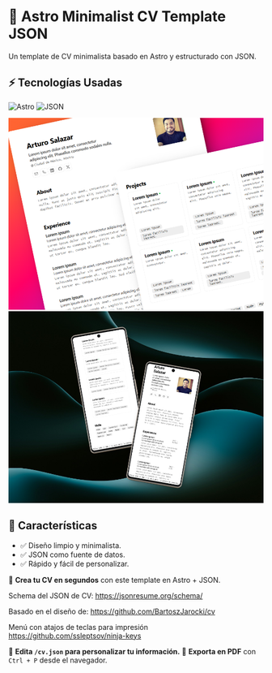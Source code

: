 # 🚀 Astro Minimalist CV Template JSON

Un template de CV minimalista basado en Astro y estructurado con JSON. 

## ⚡ Tecnologías Usadas
![Astro](https://img.shields.io/badge/Astro-💫-purple)
![JSON](https://img.shields.io/badge/Data-JSON-green)

![Preview](./demo.png)
![Preview](./demo2.png)

## 📌 Características  
- ✅ Diseño limpio y minimalista.  
- ✅ JSON como fuente de datos.  
- ✅ Rápido y fácil de personalizar.

📄 **Crea tu CV en segundos** con este template en Astro + JSON.

Schema del JSON de CV:
https://jsonresume.org/schema/

Basado en el diseño de:
https://github.com/BartoszJarocki/cv

Menú con atajos de teclas para impresión
https://github.com/ssleptsov/ninja-keys

🔹 **Edita `/cv.json` para personalizar tu información.**
🔹 **Exporta en PDF** con `Ctrl + P` desde el navegador.